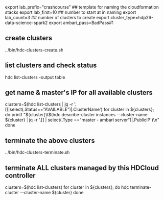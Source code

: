 export lab_prefix="crashcourse"            ## template for naming the cloudformation stacks
export lab_first=10                        ## number to start at in naming
export lab_count=3                         ## number of clusters to create
export cluster_type=hdp26-data-science-spark2
export ambari_pass=BadPass#1

## create clusters
../bin/hdc-clusters-create.sh

## list clusters and check status
hdc list-clusters -output table

## get name & master's IP for all available clusters
clusters=$(hdc list-clusters | jq -r '.[]|select(.Status=="AVAILABLE")|.ClusterName')
for cluster in ${clusters}; do
  printf "${cluster}\t$(hdc describe-cluster instances --cluster-name ${cluster} | jq -r '.[] | select(.Type =="master - ambari server")|.PublicIP')\n"
done

## terminate the above clusters
../bin/hdc-clusters-terminate.sh

## terminate ALL clusters managed by this HDCloud controller
clusters=$(hdc list-clusters)
for cluster in ${clusters}; do
  hdc terminate-cluster --cluster-name ${cluster}
done

